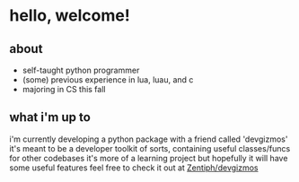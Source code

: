 # hello, welcome!

## about
- self-taught python programmer
- (some) previous experience in lua, luau, and c
- majoring in CS this fall

## what i'm up to
i'm currently developing a python package with a friend called 'devgizmos'
it's meant to be a developer toolkit of sorts, containing useful classes/funcs for other codebases
it's more of a learning project but hopefully it will have some useful features
feel free to check it out at [Zentiph/devgizmos](https://github.com/Zentiph/devgizmos)
